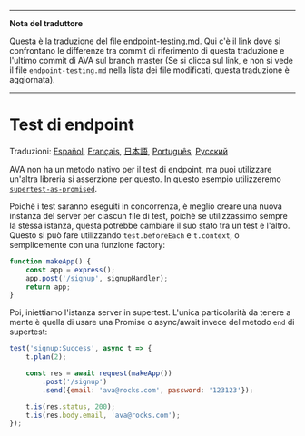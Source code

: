 ___
**Nota del traduttore**

Questa è la traduzione del file [endpoint-testing.md](https://github.com/sindresorhus/ava/blob/master/docs/recipes/endpoint-testing.md). Qui c'è il [link](https://github.com/sindresorhus/ava/compare/f2c070987ecee3caf7613190acf2c8a90700e058...master#diff-0730bb7c2e8f9ea2438b52e419dd86c9) dove si confrontano le differenze tra commit di riferimento di questa traduzione e l'ultimo commit di AVA sul branch master (Se si clicca sul link, e non si vede il file `endpoint-testing.md` nella lista dei file modificati, questa traduzione è aggiornata).
___
# Test di endpoint

Traduzioni: [Español](https://github.com/sindresorhus/ava-docs/blob/master/es_ES/docs/recipes/endpoint-testing.md), [Français](https://github.com/sindresorhus/ava-docs/blob/master/fr_FR/docs/recipes/endpoint-testing.md), [日本語](https://github.com/sindresorhus/ava-docs/blob/master/ja_JP/docs/recipes/endpoint-testing.md), [Português](https://github.com/sindresorhus/ava-docs/blob/master/pt_BR/docs/recipes/endpoint-testing.md), [Русский](https://github.com/sindresorhus/ava-docs/blob/master/ru_RU/docs/recipes/endpoint-testing.md)

AVA non ha un metodo nativo per il test di endpoint, ma puoi utilizzare un'altra libreria si asserzione per questo. In questo esempio utilizzeremo [`supertest-as-promised`](https://github.com/WhoopInc/supertest-as-promised).

Poichè i test saranno eseguiti in concorrenza, è meglio creare una nuova instanza del server per ciascun file di test, poichè se utilizzassimo sempre la stessa istanza, questa potrebbe cambiare il suo stato tra un test e l'altro. Questo si può fare utilizzando `test.beforeEach` e `t.context`, o semplicemente con una funzione factory:

```js
function makeApp() {
	const app = express();
	app.post('/signup', signupHandler);
	return app;
}
```

Poi, iniettiamo l'istanza server in supertest. L'unica particolarità da tenere a mente è quella di usare una Promise o async/await invece del metodo `end` di supertest:

```js
test('signup:Success', async t => {
	t.plan(2);

	const res = await request(makeApp())
		.post('/signup')
		.send({email: 'ava@rocks.com', password: '123123'});

	t.is(res.status, 200);
	t.is(res.body.email, 'ava@rocks.com');
});
```
